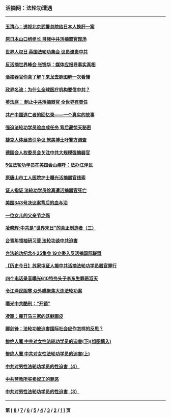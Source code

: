 ### 活摘网：法轮功遭遇
---
#### [玉清心：透视北京武警总院给日本人换肝一案](../../pages/nf5881/n13771978.md?07270430) 
#### [原日本山口组组长 目睹中共活摘器官现场](../../pages/nf5881/n13767360.md?07270430) 
#### [世界人权日 英国法轮功集会 议员谴责中共](../../pages/nf5881/n13431763.md?07270430) 
#### [反活摘世界峰会 张锦华：媒体应报导事实真相](../../pages/nf5881/n13278502.md?07270430) 
#### [活摘器官你真了解？来龙去脉图解一次看懂](../../pages/nf5881/n13013820.md?07270430) 
#### [政界名流：为什么全球医疗机构要信中共？](../../pages/nf5881/n11945479.md?07270430) 
#### [英法庭： 制止中共活摘器官 全世界有责任](../../pages/nf5881/n11330691.md?07270430) 
#### [共产中国逃亡者的回忆录——一个真实的故事](../../pages/nf5881/n10918649.md?07270430) 
#### [强迫法轮功学员验血成任务 背后藏惊天秘密](../../pages/nf5881/n4252384.md?07270430) 
#### [捷克人体展览引争议 旅美博士吁警方调查](../../pages/nf5881/n9429187.md?07270430) 
#### [德国会人权委员会关注中共大规模强摘器官](../../pages/nf5881/n8418950.md?07270430) 
#### [5位法轮功学员在美国会山疾呼：法办江泽民](../../pages/nf5881/n8101519.md?07270430) 
#### [原唐山市工人医院护士曝光活摘器官线索](../../pages/nf5881/n8076384.md?07270430) 
#### [证人指证 法轮功学员徐真遭活摘器官死亡](../../pages/nf5881/n8042467.md?07270430) 
#### [美国343号决议案背后的血与泪](../../pages/nf5881/n8020684.md?07270430) 
#### [一位女儿的父亲节之殇](../../pages/nf5881/n8014122.md?07270430) 
#### [凌晓辉:中共是“世界末日”的真正制造者（三）](../../pages/nf5881/n4210333.md?07270430) 
#### [台青年领袖研习营 法轮功谈中共迫害](../../pages/nf5881/n4141857.md?07270430) 
#### [台法轮功纪念4‧25集会 19立委入反活摘国际联盟](../../pages/nf5881/n4141821.md?07270430) 
#### [【历史今日】苏家屯证人揭中共活摘法轮功学员器官罪行](../../pages/nf5881/n4135912.md?07270430) 
#### [四个电话录音曝光610特务头子李东生罪恶滔天](../../pages/nf5881/n4040060.md?07270430) 
#### [令江泽民胆寒 众外媒聚焦大连法轮功案](../../pages/nf5881/n3932671.md?07270430) 
#### [曝光中共酷刑：“开锁”](../../pages/nf5881/n3889373.md?07270430) 
#### [凌宸：撕开马三家的妖魅画皮](../../pages/nf5881/n3849369.md?07270430) 
#### [郦剑锋：法轮功被迫害国际社会应作怎样的反思？](../../pages/nf5881/n3824560.md?07270430) 
#### [惨绝人寰 中共对女性法轮功学员的迫害(下)(组图慎入)](../../pages/nf5881/n3816285.md?07270430) 
#### [惨绝人寰 中共对女性法轮功学员的迫害(上)](../../pages/nf5881/n3815374.md?07270430) 
#### [中共对男性法轮功学员的性迫害（4）](../../pages/nf5881/n3769144.md?07270430) 
#### [中共劳教所买卖奴工的罪恶](../../pages/nf5881/n3769378.md?07270430) 
#### [中共对男性法轮功学员的性迫害（3）](../../pages/nf5881/n3768231.md?07270430) 

---
#### 第 [ [8](./8.md?07270430) / [7](./7.md?07270430) / [6](./6.md?07270430) / [5](./5.md?07270430) / [4](./4.md?07270430) / [3](./3.md?07270430) / [2](./2.md?07270430) / [1](./1.md?07270430) ] 页
